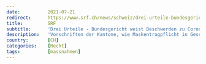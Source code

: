 ```yaml
---
date:          2021-07-21
redirect:      https://www.srf.ch/news/schweiz/drei-urteile-bundesgericht-weist-beschwerden-zu-corona-massnahmen-ab
title:         SRF
subtitle:      'Drei Urteile - Bundesgericht weist Beschwerden zu Corona-Massnahmen ab'
description:   'Vorschriften der Kantone, wie Maskentragpflicht in Geschäften, waren verhältnismässig.'
country:       [CH]
categories:    [Recht]
tags:          [massnahmen]
---
```

